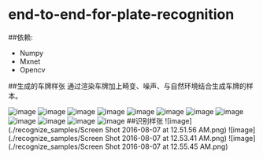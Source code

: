 # end-to-end-for-plate-recognition


##依赖:
 + Numpy
 + Mxnet
 + Opencv
 
##生成的车牌样张
通过渲染车牌加上畸变、噪声、与自然环境结合生成车牌的样本。

 ![image](./recognize_samples/00.jpg)
  ![image](./recognize_samples/01.jpg)
   ![image](./recognize_samples/02.jpg)
    ![image](./recognize_samples/03.jpg)
     ![image](./recognize_samples/04.jpg)
        ![image](./recognize_samples/06.jpg)
    ![image](./recognize_samples/07.jpg)
     ![image](./recognize_samples/08.jpg)   ![image](./recognize_samples/02.jpg)
    ![image](./recognize_samples/09.jpg)
     ![image](./recognize_samples/10.jpg)
         ![image](./recognize_samples/11.jpg)
##识别样张
 ![image](./recognize_samples/Screen Shot 2016-08-07 at 12.51.56 AM.png)
 ![image](./recognize_samples/Screen Shot 2016-08-07 at 12.53.41 AM.png)
  ![image](./recognize_samples/Screen Shot 2016-08-07 at 12.55.45 AM.png)
 
